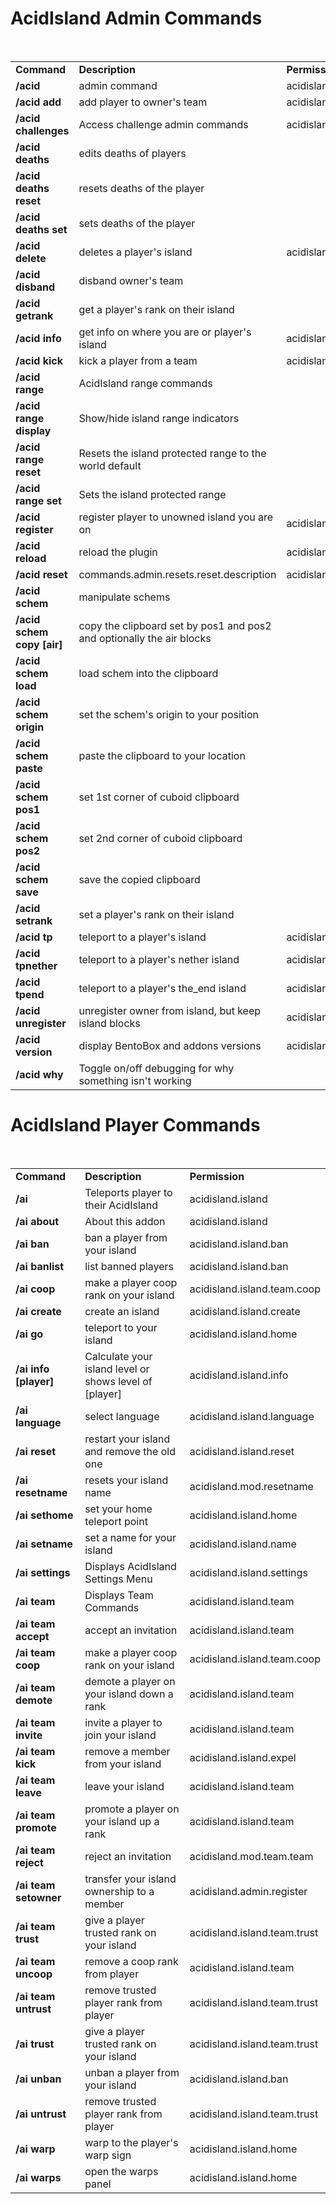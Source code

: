<h1><b>AcidIsland Admin Commands</b></h2><br>
<table width="100%" align="center">
<tr>
<td align='left'><b>Command</b></td>
<td align='left'><b>Description</b></td>
<td align='left'><b>Permission</b></td>
</tr>
<tr>
<td align='left'><b>/acid</b></td>
<td align='left'>admin command</td>
<td align='left'>acidisland.island</td>
</tr>
<tr>
<td align='left'><b>/acid add <owner> <player></b></td>
<td align='left'>add player to owner's team</td>
<td align='left'>acidisland.mod.register</td>
</tr>
<tr>
<td align='left'><b>/acid challenges <player></b></td>
<td align='left'>Access challenge admin commands</td>
<td align='left'>acidisland.admin.challenges</td>
</tr>
<tr>
<td align='left'><b>/acid deaths</b></td>
<td align='left'>edits deaths of players</td>
<td align='left'></td>
</tr>
<tr>
<td align='left'><b>/acid deaths reset <player></b></td>
<td align='left'>resets deaths of the player</td>
<td align='left'></td>
</tr>
<tr>
<td align='left'><b>/acid deaths set <player> <deaths></b></td>
<td align='left'>sets deaths of the player</td>
<td align='left'></td>
</tr>
<tr>
<td align='left'><b>/acid delete</b></td>
<td align='left'>deletes a player's island</td>
<td align='left'>acidisland.admin.delete</td>
</tr>
<tr>
<td align='left'><b>/acid disband <owner></b></td>
<td align='left'>disband owner's team</td>
<td align='left'></td>
</tr>
<tr>
<td align='left'><b>/acid getrank <player></b></td>
<td align='left'>get a player's rank on their island</td>
<td align='left'></td>
</tr>
<tr>
<td align='left'><b>/acid info <player></b></td>
<td align='left'>get info on where you are or player's island</td>
<td align='left'>acidisland.mod.info</td>
</tr>
<tr>
<td align='left'><b>/acid kick <team player></b></td>
<td align='left'>kick a player from a team</td>
<td align='left'>acidisland.island.expel</td>
</tr>
<tr>
<td align='left'><b>/acid range</b></td>
<td align='left'>AcidIsland range commands</td>
<td align='left'></td>
</tr>
<tr>
<td align='left'><b>/acid range display</b></td>
<td align='left'>Show/hide island range indicators</td>
<td align='left'></td>
</tr>
<tr>
<td align='left'><b>/acid range reset <player></b></td>
<td align='left'>Resets the island protected range to the world default</td>
<td align='left'></td>
</tr>
<tr>
<td align='left'><b>/acid range set <player> <range></b></td>
<td align='left'>Sets the island protected range</td>
<td align='left'></td>
</tr>
<tr>
<td align='left'><b>/acid register <player></b></td>
<td align='left'>register player to unowned island you are on</td>
<td align='left'>acidisland.admin.register</td>
</tr>
<tr>
<td align='left'><b>/acid reload</b></td>
<td align='left'>reload the plugin</td>
<td align='left'>acidisland.admin.reload</td>
</tr>
<tr>
<td align='left'><b>/acid reset</b></td>
<td align='left'>commands.admin.resets.reset.description</td>
<td align='left'>acidisland.mod.resethome</td>
</tr>
<tr>
<td align='left'><b>/acid schem</b></td>
<td align='left'>manipulate schems</td>
<td align='left'></td>
</tr>
<tr>
<td align='left'><b>/acid schem copy [air]</b></td>
<td align='left'>copy the clipboard set by pos1 and pos2 and optionally the air blocks</td>
<td align='left'></td>
</tr>
<tr>
<td align='left'><b>/acid schem load <schem name></b></td>
<td align='left'>load schem into the clipboard</td>
<td align='left'></td>
</tr>
<tr>
<td align='left'><b>/acid schem origin</b></td>
<td align='left'>set the schem's origin to your position</td>
<td align='left'></td>
</tr>
<tr>
<td align='left'><b>/acid schem paste</b></td>
<td align='left'>paste the clipboard to your location</td>
<td align='left'></td>
</tr>
<tr>
<td align='left'><b>/acid schem pos1</b></td>
<td align='left'>set 1st corner of cuboid clipboard</td>
<td align='left'></td>
</tr>
<tr>
<td align='left'><b>/acid schem pos2</b></td>
<td align='left'>set 2nd corner of cuboid clipboard</td>
<td align='left'></td>
</tr>
<tr>
<td align='left'><b>/acid schem save <schem name></b></td>
<td align='left'>save the copied clipboard</td>
<td align='left'></td>
</tr>
<tr>
<td align='left'><b>/acid setrank <player> <rank></b></td>
<td align='left'>set a player's rank on their island</td>
<td align='left'></td>
</tr>
<tr>
<td align='left'><b>/acid tp <player></b></td>
<td align='left'>teleport to a player's island</td>
<td align='left'>acidisland.mod.tp</td>
</tr>
<tr>
<td align='left'><b>/acid tpnether <player></b></td>
<td align='left'>teleport to a player's nether island</td>
<td align='left'>acidisland.mod.tp</td>
</tr>
<tr>
<td align='left'><b>/acid tpend <player></b></td>
<td align='left'>teleport to a player's the_end island</td>
<td align='left'>acidisland.mod.tp</td>
</tr>
<tr>
<td align='left'><b>/acid unregister <owner></b></td>
<td align='left'>unregister owner from island, but keep island blocks</td>
<td align='left'>acidisland.admin.unregister</td>
</tr>
<tr>
<td align='left'><b>/acid version</b></td>
<td align='left'>display BentoBox and addons versions</td>
<td align='left'>acidisland.mod.info</td>
</tr>
<tr>
<td align='left'><b>/acid why <player></b></td>
<td align='left'>Toggle on/off debugging for why something isn't working</td>
<td align='left'></td>
</tr>
</table>

<h1><b>AcidIsland Player Commands</b></h2><br>
<table width='100%' align='center'>
<tr>
<td align='left'><b>Command</b></td>
<td align='left'><b>Description</b></td>
<td align='left'><b>Permission</b></td>
</tr>
<tr>
<td align='left'><b>/ai</b></td>
<td align='left'>Teleports player to their AcidIsland</td>
<td align='left'>acidisland.island</td>
</tr>
<tr>
<td align='left'><b>/ai about</b></td>
<td align='left'>About this addon</td>
<td align='left'>acidisland.island</td>
</tr>
<tr>
<td align='left'><b>/ai ban <player></b></td>
<td align='left'>ban a player from your island</td>
<td align='left'>acidisland.island.ban</td>
</tr>
<tr>
<td align='left'><b>/ai banlist</b></td>
<td align='left'>list banned players</td>
<td align='left'>acidisland.island.ban</td>
</tr>
<tr>
<td align='left'><b>/ai coop <player></b></td>
<td align='left'>make a player coop rank on your island</td>
<td align='left'>acidisland.island.team.coop</td>
</tr>
<tr>
<td align='left'><b>/ai create</b></td>
<td align='left'>create an island</td>
<td align='left'>acidisland.island.create</td>
</tr>
<tr>
<td align='left'><b>/ai go</b></td>
<td align='left'>teleport to your island</td>
<td align='left'>acidisland.island.home</td>
</tr>
<tr>
<td align='left'><b>/ai info [player]</b></td>
<td align='left'>Calculate your island level or shows level of [player]</td>
<td align='left'>acidisland.island.info</td>
</tr>
<tr>
<td align='left'><b>/ai language</b></td>
<td align='left'>select language</td>
<td align='left'>acidisland.island.language</td>
</tr>
<tr>
<td align='left'><b>/ai reset</b></td>
<td align='left'>restart your island and remove the old one</td>
<td align='left'>acidisland.island.reset</td>
</tr>
<tr>
<td align='left'><b>/ai resetname</b></td>
<td align='left'>resets your island name</td>
<td align='left'>acidisland.mod.resetname</td>
</tr>
<tr>
<td align='left'><b>/ai sethome</b></td>
<td align='left'>set your home teleport point</td>
<td align='left'>acidisland.island.home</td>
</tr>
<tr>
<td align='left'><b>/ai setname <name></b></td>
<td align='left'>set a name for your island</td>
<td align='left'>acidisland.island.name</td>
</tr>
<tr>
<td align='left'><b>/ai settings</b></td>
<td align='left'>Displays AcidIsland Settings Menu</td>
<td align='left'>acidisland.island.settings</td>
</tr>
<tr>
<td align='left'><b>/ai team</b></td>
<td align='left'>Displays Team Commands</td>
<td align='left'>acidisland.island.team</td>
</tr>
<tr>
<td align='left'><b>/ai team accept</b></td>
<td align='left'>accept an invitation</td>
<td align='left'>acidisland.island.team</td>
</tr>
<tr>
<td align='left'><b>/ai team coop <player></b></td>
<td align='left'>make a player coop rank on your island</td>
<td align='left'>acidisland.island.team.coop</td>
</tr>
<tr>
<td align='left'><b>/ai team demote <player></b></td>
<td align='left'>demote a player on your island down a rank</td>
<td align='left'>acidisland.island.team</td>
</tr>
<tr>
<td align='left'><b>/ai team invite</b></td>
<td align='left'>invite a player to join your island</td>
<td align='left'>acidisland.island.team</td>
</tr>
<tr>
<td align='left'><b>/ai team kick <player></b></td>
<td align='left'>remove a member from your island</td>
<td align='left'>acidisland.island.expel</td>
</tr>
<tr>
<td align='left'><b>/ai team leave</b></td>
<td align='left'>leave your island</td>
<td align='left'>acidisland.island.team</td>
</tr>
<tr>
<td align='left'><b>/ai team promote <player></b></td>
<td align='left'>promote a player on your island up a rank</td>
<td align='left'>acidisland.island.team</td>
</tr>
<tr>
<td align='left'><b>/ai team reject</b></td>
<td align='left'>reject an invitation</td>
<td align='left'>acidisland.mod.team.team</td>
</tr>
<tr>
<td align='left'><b>/ai team setowner <player></b></td>
<td align='left'>transfer your island ownership to a member</td>
<td align='left'>acidisland.admin.register</td>
</tr>
<tr>
<td align='left'><b>/ai team trust <player></b></td>
<td align='left'>give a player trusted rank on your island</td>
<td align='left'>acidisland.island.team.trust</td>
</tr>
<tr>
<td align='left'><b>/ai team uncoop <player></b></td>
<td align='left'>remove a coop rank from player</td>
<td align='left'>acidisland.island.team</td>
</tr>
<tr>
<td align='left'><b>/ai team untrust <player></b></td>
<td align='left'>remove trusted player rank from player</td>
<td align='left'>acidisland.island.team.trust</td>
</tr>
<tr>
<td align='left'><b>/ai trust <player></b></td>
<td align='left'>give a player trusted rank on your island</td>
<td align='left'>acidisland.island.team.trust</td>
</tr>
<tr>
<td align='left'><b>/ai unban <player></b></td>
<td align='left'>unban a player from your island</td>
<td align='left'>acidisland.island.ban</td>
</tr>
<tr>
<td align='left'><b>/ai untrust <player></b></td>
<td align='left'>remove trusted player rank from player</td>
<td align='left'>acidisland.island.team.trust</td>
</tr>
<tr>
<td align='left'><b>/ai warp <name></b></td>
<td align='left'>warp to the player's warp sign</td>
<td align='left'>acidisland.island.home</td>
</tr>
<tr>
<td align='left'><b>/ai warps</b></td>
<td align='left'>open the warps panel</td>
<td align='left'>acidisland.island.home</td>
</tr>
</table>
